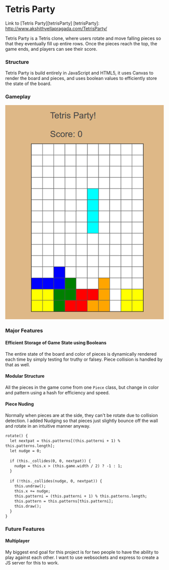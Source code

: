 # Tetris Party

Link to [Tetris Party][tetrisParty]
[tetrisParty]: http://www.akshithyellapragada.com/TetrisParty/


Tetris Party is a Tetris clone, where users rotate and move falling pieces so
that they eventually fill up entire rows. Once the pieces reach the top, the
game ends, and players can see their score.

### Structure

Tetris Party is build entirely in JavaScript and HTML5, it uses Canvas to render
the board and pieces, and uses boolean values to efficiently store the state of
the board. 


### Gameplay
![Gameplay](./gameplay.gif)


### Major Features

#### Efficient Storage of Game State using Booleans

  The entire state of the board and color of pieces is dynamically rendered each
  time by simply testing for truthy or falsey. Piece collision is handled by that
  as well. 

#### Modular Structure

  All the pieces in the game come from one `Piece` class, but change in color and
  pattern using a hash for efficiency and speed.


#### Piece Nuding

  Normally when pieces are at the side, they can't be rotate due to collision
  detection. I added Nudging so that pieces just slightly bounce off the wall and
  rotate in an intuitive manner anyway.


  ```
  rotate() {
    let nextpat = this.patterns[(this.patterni + 1) % this.patterns.length];
    let nudge = 0;

    if (this._collides(0, 0, nextpat)) {
      nudge = this.x > (this.game.width / 2) ? -1 : 1;
    }

    if (!this._collides(nudge, 0, nextpat)) {
      this.undraw();
      this.x += nudge;
      this.patterni = (this.patterni + 1) % this.patterns.length;
      this.pattern = this.patterns[this.patterni];
      this.draw();
    }
  }

```



### Future Features

#### Multiplayer

My biggest end goal for this project is for two people to have the ability to
play against each other. I want to use websockets and express to create a JS
server for this to work. 
